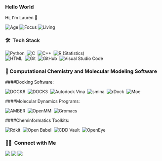### Hello World
Hi, I'm Lauren 👋

![Age](https://img.shields.io/badge/Age-29-blue)
![Focus](https://img.shields.io/badge/Focus-CompChem-brightgreen)
![Living](https://img.shields.io/badge/Living-Boston-3c9)

### 🛠 &nbsp;Tech Stack

![Python](https://img.shields.io/badge/-Python-05122A?style=flat&logo=python)&nbsp;
![C](https://img.shields.io/badge/-C-05122A?style=flat&logo=C&logoColor=A8B9CC)&nbsp;
![C++](https://img.shields.io/badge/-C++-05122A?style=flat&logo=C%2B%2B&logoColor=00599C)&nbsp;
![R (Statistics)](https://img.shields.io/badge/-R-05122A?style=flat&logo=R&logoColor=276DC3)\
![HTML](https://img.shields.io/badge/-HTML-05122A?style=flat&logo=HTML5)&nbsp;
![Git](https://img.shields.io/badge/-Git-05122A?style=flat&logo=git)&nbsp;
![GitHub](https://img.shields.io/badge/-GitHub-05122A?style=flat&logo=github)&nbsp;
![Visual Studio Code](https://img.shields.io/badge/-Visual%20Studio%20Code-05122A?style=flat&logo=visual-studio-code&logoColor=007ACC)&nbsp;

### 🧪 Computational Chemistry and Molecular Modeling Software

####Docking Software:

![DOCK6](https://img.shields.io/badge/-DOCK6-black?style=for-the-badge)&nbsp;
![DOCK3](https://img.shields.io/badge/-DOCK3-black?style=for-the-badge)&nbsp;
![Autodock Vina](https://img.shields.io/badge/-Autodock%20Vina-black?style=for-the-badge)&nbsp;
![smina](https://img.shields.io/badge/-smina-black?style=for-the-badge)&nbsp;
![rDock](https://img.shields.io/badge/-rDock-black?style=for-the-badge)&nbsp;
![Moe](https://img.shields.io/badge/-Moe-black?style=for-the-badge)

####Molecular Dynamics Programs:

![AMBER](https://img.shields.io/badge/-AMBER-black?style=for-the-badge)&nbsp;
![OpenMM](https://img.shields.io/badge/-OpenMM-black?style=for-the-badge)&nbsp;
![Gromacs](https://img.shields.io/badge/-Gromacs-black?style=for-the-badge)

####Cheminformatics Toolkits:

![Rdkit](https://img.shields.io/badge/-Rdkit-black?style=for-the-badge)&nbsp;
![Open Babel](https://img.shields.io/badge/-Open%20Babel-black?style=for-the-badge)&nbsp;
![CDD Vault](https://img.shields.io/badge/-CDD%20Vault-black?style=for-the-badge)&nbsp;
![OpenEye](https://img.shields.io/badge/-OpenEye-black?style=for-the-badge)&nbsp;


### 🤝🏻 &nbsp;Connect with Me

<p align="left">
<a href="https://linkedin.com/in/lauren-prentis-was-here"><img src="https://img.shields.io/badge/-Lauren%20Prentis-0077B5?style=flat&logo=Linkedin&logoColor=white"/></a>
<a href="mailto:lep213@gmail.com"><img src="https://img.shields.io/badge/-lep213@gmail.com-D14836?style=flat&logo=Gmail&logoColor=white"/></a>
<a href="https://twitter.com/lauren_prentis"><img src="https://img.shields.io/badge/-Lauren%20Prentis-0077B5?style=flat&logo=Twitter&logoColor=white"/></a>
<br />
<!--
**leprentis/leprentis** is a ✨ _special_ ✨ repository because its `README.md` (this file) appears on your GitHub profile.

Here are some ideas to get you started:

- 🔭 I’m currently working on ...
- 🌱 I’m currently learning ...
- 👯 I’m looking to collaborate on ...
- 🤔 I’m looking for help with ...
- 💬 Ask me about ...
- 📫 How to reach me: ...
- 😄 Pronouns: ...
- ⚡ Fun fact: ...
-->
